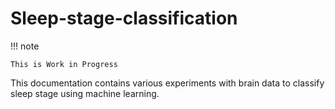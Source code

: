 # Sleep-stage-classification

!!! note

    This is Work in Progress


This documentation contains various experiments with brain data to classify sleep stage using machine learning.
